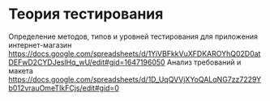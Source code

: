 # Теория тестирования
Определение методов, типов и уровней тестирования для приложения интернет-магазин
https://docs.google.com/spreadsheets/d/1YiVBFkkVuXFDKAROYhQ02D0atDEFwD2CYDJeslHq_wU/edit#gid=1647196050
Анализ требований и макета
https://docs.google.com/spreadsheets/d/1D_UqQVVjXYoQALqNG7zz7229Yb012vrauOmeTIkFCjs/edit#gid=0
